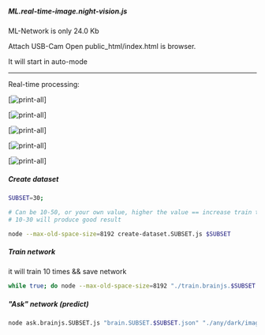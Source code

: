 ##### ML.real-time-image.night-vision.js

ML-Network is only 24.0 Kb

Attach USB-Cam
Open public_html/index.html is browser.

It will start in auto-mode

------------------

Real-time processing:


[![print-all](https://github.com/ch3ll0v3k/ML.real-time-image.night-vision.js/master/public_html/example.0.png)]

[![print-all](https://github.com/ch3ll0v3k/ML.real-time-image.night-vision.js/master/public_html/example.1.png)]

[![print-all](https://github.com/ch3ll0v3k/ML.real-time-image.night-vision.js/master/public_html/example.2.png)]

[![print-all](https://github.com/ch3ll0v3k/ML.real-time-image.night-vision.js/master/public_html/example.3.png)]

[![print-all](https://github.com/ch3ll0v3k/ML.real-time-image.night-vision.js/master/public_html/example.4.png)]



##### Create dataset

```bash
SUBSET=30; 

# Can be 10-50, or your own value, higher the value == increase train time && quality 
# 10-30 will produce good result

node --max-old-space-size=8192 create-dataset.SUBSET.js $SUBSET
```

##### Train network

it will train 10 times && save network

```bash
while true; do node --max-old-space-size=8192 "./train.brainjs.$SUBSET.js" "./dataset.512x512.SUBSET.$SUBSET.json"; sync; done
```

##### "Ask" network (predict)

```bash
node ask.brainjs.SUBSET.js "brain.SUBSET.$SUBSET.json" "./any/dark/image.png" && <your-image-viewer> "out.SUBSET.$SUBSET.png"
```
